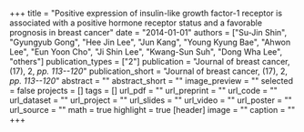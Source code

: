 +++
title = "Positive expression of insulin-like growth factor-1 receptor is associated with a positive hormone receptor status and a favorable prognosis in breast cancer"
date = "2014-01-01"
authors = ["Su-Jin Shin", "Gyungyub Gong", "Hee Jin Lee", "Jun Kang", "Young Kyung Bae", "Ahwon Lee", "Eun Yoon Cho", "Ji Shin Lee", "Kwang-Sun Suh", "Dong Wha Lee", "others"]
publication_types = ["2"]
publication = "Journal of breast cancer, (17), 2, _pp. 113--120_"
publication_short = "Journal of breast cancer, (17), 2, _pp. 113--120_"
abstract = ""
abstract_short = ""
image_preview = ""
selected = false
projects = []
tags = []
url_pdf = ""
url_preprint = ""
url_code = ""
url_dataset = ""
url_project = ""
url_slides = ""
url_video = ""
url_poster = ""
url_source = ""
math = true
highlight = true
[header]
image = ""
caption = ""
+++
